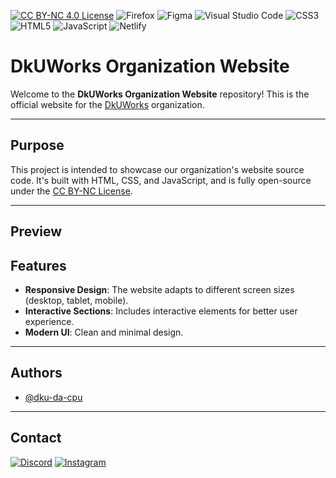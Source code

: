 [![CC BY-NC 4.0 License](https://img.shields.io/badge/License-CC%20BY--NC%204.0-lightgrey.svg)](https://creativecommons.org/licenses/by-nc/4.0/)
![Firefox](https://img.shields.io/badge/Firefox-FF7139?style=for-the-badge&logo=Firefox-Browser&logoColor=white)
![Figma](https://img.shields.io/badge/figma-%23F24E1E.svg?style=for-the-badge&logo=figma&logoColor=white)
![Visual Studio Code](https://img.shields.io/badge/Visual%20Studio%20Code-0078d7.svg?style=for-the-badge&logo=visual-studio-code&logoColor=white)
![CSS3](https://img.shields.io/badge/css3-%231572B6.svg?style=for-the-badge&logo=css3&logoColor=white)
![HTML5](https://img.shields.io/badge/html5-%23E34F26.svg?style=for-the-badge&logo=html5&logoColor=white)
![JavaScript](https://img.shields.io/badge/javascript-%23323330.svg?style=for-the-badge&logo=javascript&logoColor=%23F7DF1E)
![Netlify](https://img.shields.io/badge/netlify-%23000000.svg?style=for-the-badge&logo=netlify&logoColor=#00C7B7)

# DkUWorks Organization Website

Welcome to the **DkUWorks Organization Website** repository! This is the official website for the [DkUWorks](https://github.com/DkUWorks) organization.

---

## Purpose

This project is intended to showcase our organization's website source code. It's built with HTML, CSS, and JavaScript, and is fully open-source under the [CC BY-NC License](LICENSE).

---

## Preview



## Features

- **Responsive Design**: The website adapts to different screen sizes (desktop, tablet, mobile).
- **Interactive Sections**: Includes interactive elements for better user experience.
- **Modern UI**: Clean and minimal design.

---

## Authors

- [@dku-da-cpu](https://www.github.com/dku-da-cpu)

---

## Contact

[![Discord](https://img.shields.io/badge/Discord-%235865F2.svg?style=for-the-badge&logo=discord&logoColor=white)](https://discord.gg/juaPNzKPyr)
[![Instagram](https://img.shields.io/badge/Instagram-%23E4405F.svg?style=for-the-badge&logo=Instagram&logoColor=white)](https://instagram.com/diku.py)